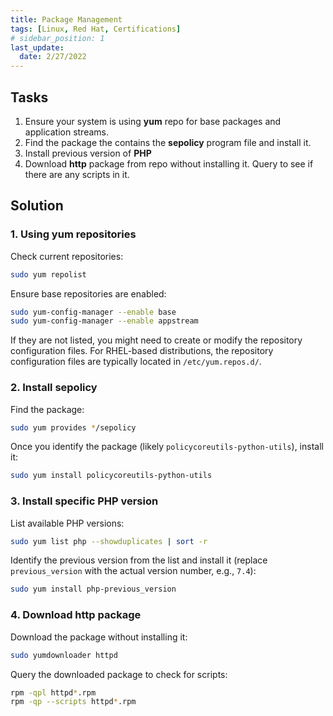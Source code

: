 ```yaml
---
title: Package Management
tags: [Linux, Red Hat, Certifications]
# sidebar_position: 1 
last_update:
  date: 2/27/2022
---
```


## Tasks

1. Ensure your system is using **yum** repo for base packages and application streams.
2. Find the package the contains the **sepolicy** program file and install it.
3. Install previous version of **PHP**
4. Download **http** package from repo without installing it. Query to see if there are any scripts in it.


## Solution

### 1. Using yum repositories

Check current repositories:

```sh
sudo yum repolist
```

Ensure base repositories are enabled:

```sh
sudo yum-config-manager --enable base
sudo yum-config-manager --enable appstream
```

If they are not listed, you might need to create or modify the repository configuration files. For RHEL-based distributions, the repository configuration files are typically located in `/etc/yum.repos.d/`.

### 2. Install sepolicy


Find the package:

```sh
sudo yum provides */sepolicy
```

Once you identify the package (likely `policycoreutils-python-utils`), install it:

```sh
sudo yum install policycoreutils-python-utils
```


### 3. Install specific PHP version

List available PHP versions:

```sh
sudo yum list php --showduplicates | sort -r
```

Identify the previous version from the list and install it (replace `previous_version` with the actual version number, e.g., `7.4`):

```sh
sudo yum install php-previous_version
```


### 4. Download http package

Download the package without installing it:

```sh
sudo yumdownloader httpd
```

Query the downloaded package to check for scripts:

```sh
rpm -qpl httpd*.rpm
rpm -qp --scripts httpd*.rpm
```
